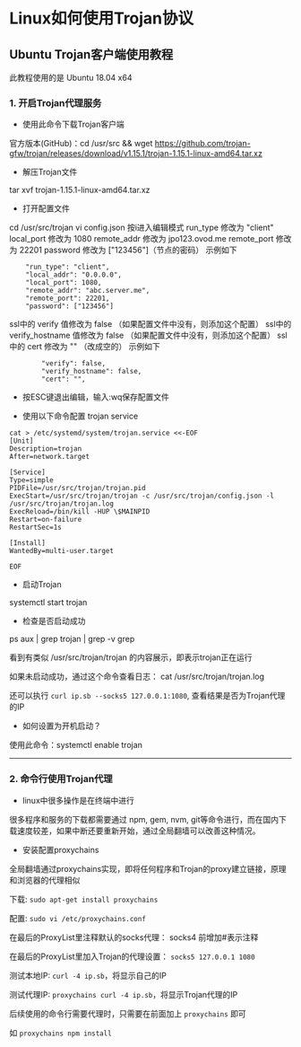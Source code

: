 # Linux如何使用Trojan协议

## Ubuntu Trojan客户端使用教程

此教程使用的是 Ubuntu 18.04 x64

### 1. 开启Trojan代理服务

* 使用此命令下载Trojan客户端

官方版本(GitHub)：cd /usr/src && wget https://github.com/trojan-gfw/trojan/releases/download/v1.15.1/trojan-1.15.1-linux-amd64.tar.xz

* 解压Trojan文件

tar xvf trojan-1.15.1-linux-amd64.tar.xz

* 打开配置文件

cd /usr/src/trojan
vi config.json
按i进入编辑模式
run_type 修改为 "client"
local_port 修改为 1080
remote_addr 修改为 jpo123.ovod.me
remote_port 修改为 22201
password 修改为 ["123456"]（节点的密码）
示例如下
```
    "run_type": "client",
    "local_addr": "0.0.0.0",
    "local_port": 1080,
    "remote_addr": "abc.server.me",
    "remote_port": 22201,
    "password": ["123456"]
```

ssl中的 verify 值修改为 false （如果配置文件中没有，则添加这个配置）
ssl中的 verify_hostname 值修改为 false （如果配置文件中没有，则添加这个配置）
ssl中的 cert 修改为 "" （改成空的）
示例如下
```
        "verify": false,
        "verify_hostname": false,
        "cert": "",
```

* 按ESC键退出编辑，输入:wq保存配置文件

* 使用以下命令配置 trojan service

```
cat > /etc/systemd/system/trojan.service <<-EOF
[Unit]
Description=trojan
After=network.target

[Service]
Type=simple
PIDFile=/usr/src/trojan/trojan.pid
ExecStart=/usr/src/trojan/trojan -c /usr/src/trojan/config.json -l /usr/src/trojan/trojan.log
ExecReload=/bin/kill -HUP \$MAINPID
Restart=on-failure
RestartSec=1s

[Install]
WantedBy=multi-user.target

EOF
```

* 启动Trojan

systemctl start trojan

* 检查是否启动成功

ps aux | grep trojan | grep -v grep

看到有类似 /usr/src/trojan/trojan 的内容展示，即表示trojan正在运行

如果未启动成功，通过这个命令查看日志： cat /usr/src/trojan/trojan.log

还可以执行 `curl ip.sb --socks5 127.0.0.1:1080`, 查看结果是否为Trojan代理的IP

* 如何设置为开机启动？

使用此命令：systemctl enable trojan

<hr>

### 2. 命令行使用Trojan代理

* linux中很多操作是在终端中进行

很多程序和服务的下载都需要通过 npm, gem, nvm, git等命令进行，而在国内下载速度较差，如果中断还要重新开始，通过全局翻墙可以改善这种情况。

* 安装配置proxychains

全局翻墙通过proxychains实现，即将任何程序和Trojan的proxy建立链接，原理和浏览器的代理相似

下载: `sudo apt-get install proxychains`

配置: `sudo vi /etc/proxychains.conf`

在最后的ProxyList里注释默认的socks代理： socks4 前增加#表示注释

在最后的ProxyList里加入Trojan的代理设置： `socks5 127.0.0.1 1080`

测试本地IP: `curl -4 ip.sb`，将显示自己的IP

测试代理IP: `proxychains curl -4 ip.sb`，将显示Trojan代理的IP

后续使用的命令行需要代理时，只需要在前面加上 `proxychains` 即可

如 `proxychains npm install`